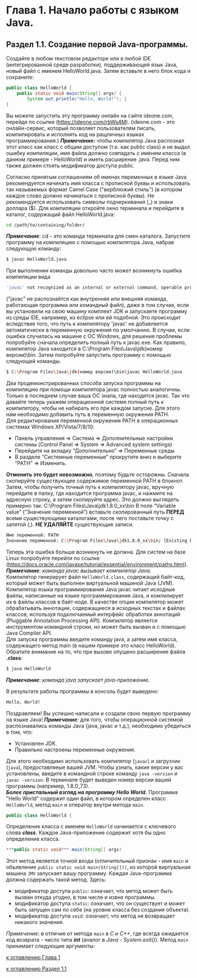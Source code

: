 

# Глава 1. Начало работы с языком Java.

## Раздел 1.1. Создание первой Java-программы.
Создайте в любом текстовом редакторе или в любой IDE (интегрированной среде разработки), поддерживающей язык Java, новый файл с именем HelloWorld.java. Затем вставьте в него блок кода и сохраните: <br>

```java
public class HelloWorld {
    public static void main(String[] args) {
        System.out.println("Hello, World!"); } 
} 
```
Вы можете запустить эту программу онлайн на сайте ideone.com, перейдя по ссылке (https://ideone.com/rbWs4M). (ideone.com - это онлайн-сервис, который позволяет пользователям писать, компилировать и исполнять код на ращличныз языках программирования.)
***Примечание:*** чтобы компилятор Java распознал этот класс как класс с общим доступом (т.е. как public class) и не выдал ошибку компиляции, имя файла должно совпадать с именем класса (в данном примере - HelloWorld) и иметь расширение .java. Перед ним также должен стоять модификатор доступа public.

Согласно принятым соглашениям об именах переменных в языке Java рекомендуется начинать имя класса с прописной буквы и использовать так называемых формат Camel Case ("верблюжий стиль") (в котором каждое слово должно начинаться с прописной буквы). Не рекомендуется использовать символы подчеркивания (_) и знаки доллара ($).
Для компиляции откройте окно терминала и перейдите в каталог, содержащий файл HelloWorld.java:
```bash
cd /path/to/containing/folder/
```
***Примечание***: cd - это команда терминала для смен каталога.
Запустите программу на компиляцию с помощью компилятора Java, набрав следующую команду:
```bash
$ javac HelloWorld.java
```
При выполнении команды довольно часто может возникнуть ошибка компиляции вида 
```bash
'javac' not recognized as an internal or external command, operable program or batch file
```
("javac" не распознаётся как внутренняя или внешняя команда, работающая программа или командный файл), даже в том случае, если вы установили на свою машину комплект JDK и запускаете программу из среды IDE, например, из eclipse или ей подобной. Это происходит вследствие того, что путь к компилятору 'javac' не добавляется автоматически в переменную окружения по умолчанию.
В случае, если ошибка случилась на машине с ОС Windows, для решения проблемы попробуйте сначала определить полный путь к javac.exe. Как правило, компилятор Java находится в C:\Program Files\Java\jdk(номер версии)\bin. Затем попробуйте запустить программу с помощью следующей команды.
```bash
$ C:\Program Files\Java\jdk(номер версии)\bin\javac HelloWorld.java
```
Два продемонстрированных способа запуска программы на компиляцию при помощи компилятора javac полностью аналогичны. Только в последнем случае ваша ОС знала, где находится javac. Так что давайте теперь укажем операционной системе полный путь к компилятору, чтобы не набирать его при каждом запуске. Для этого нам необходимо добавить путь в переменную окружения PATH.<br>
Для редактирования переменной окружения РАТН в операционных системах Windows ХР/Vista/7/8/10:
+ Панель управления => Система => Дополнительные настройки системы (Control Panel => System => Advanced system settings)
+ Перейдите на вкладку “Дополнительно” => Переменные среды
+ В разделе “Системные переменные” прокрутите вниз и выберите “РАТН” => Изменить.

**Отменить это будет невозможно**, поэтому будьте осторожны. Сначала скопируйте существующее содержимое переменной РАТН в блокнот. Затем, чтобы получить точный путь к компилятору javac, вручную перейдите в папку, где находится программа javac, и нажмите на адресную строку, а затем скопируйте адрес. Это должно выглядеть примерно так: C:\Program Files\Java\jdk1.8.0_xx\bin
В поле “Variable value” (“Значение переменной”) вставьте скопированный путь **ПЕРЕД** всеми существующими каталогами, после чего поставьте точку с запятой (;). **НЕ УДАЛЯЙТЕ** существующие записи.
```bash
Имя переменной: РАТН
Значение переменной: C:\Program Files\Java\jdk1.8.0_xx\bin; [Existing Entries...]
```
Теперь эта ошибка больше возникнуть не должна.
Для систем на базе Linux попробуйте перейти по ссылке (https://docs.oracle.com/javase/tutorial/essential/environment/paths.html).<br>
_***Примечание***: команда javac вызывает компилятор Java._<br>
Компилятор генерирует файл `HelloWorld.class`, содержащий байт-код, который может быть выполнен виртуальной машиной Java (JVM). Компилятор языка программирования Java javac читает исходные файлы, написанные на языке программирования Java, и компилирует их в файлы классов в байт-коде. В качестве опции компилятор может обрабатывать аннотации, содержащиеся в исходных текстах и файлах классов, используя подключаемый интерфейс обработки аннотаций (Pluggable Annotation Processing API). Компилятор является инструментом командной строки, но может быть вызван и с помощью Java Compiler API.<br> 
Для запуска программы введите команду java, а затем имя класса, содержащего метод main (в нашем примере это класс HelloWorld). Обратите внимание на то, что при вызове опущено расширение файла **.class**:
```bash
$ java HelloWorld
```
_***Примечание***: команда java запускает java-приложение_. 

В результате работы программы в консоль будет выведено:
```bash
Hello, World!
```
Поздравляем! Вы успешно написали и создали свою первую программу на языке Java!
_***Примечание***:_ для того, чтобы операционной системой распознавались команды Java (java, javac и т.д.), необходимо убедиться в том, что:<br>
+ Установлен JDK.
+ Правильно настроены переменные окружения.

Для этого необходимо использовать компилятор (`javac`) и загрузчик (`java`), предоставляеые вашей JVM. Чтобы узнать, какие версии у вас установлены, введите в командной строке команду `java -version` и `javac -version`. В терминале будет выведен номер версии вашей программы (например, 1.8.0_73).<br>
***Более пристальный взгляд на программу Hello World.***
Программа "Hello World" содержит один файл, в котором определен класс `HelloWorld`, метод `main` и оператор внутри метода `main`.
```java
public class HelloWorld {
```
Определение класса с именем `HelloWorld` начинается с ключевого слова ***class***. Каждое Java-приложение содержит хотя бы одно определение класса.
```java
***public static void*** main(String[] args)
```
Этот метод является точкой входа (отличительный признак - имя `main` и объявление `public static void main(String[]))`, из которой виртуальная машина `JMV` запускает вашу программу. Каждая Java-программа должна содержать такой метод. Здесь:
+ модификатор доступа `public`: означает, что метод может быть вызван откуда угодно, в том числе и извне программы.
+ модификатор доступа `static`: означает, что он существует и может быть запущен сам по себе (на уровне класса без создания объекта).
+ модификатор доступа `void`: означает, что метод не возвращает никакого значения.

_Примечение_: в отличие от метода `main` в _С_ и _C++_, где всегда ожидается код возврата - число типа ***int*** (аналог в _Java_ - _System.exit()_).
Метод `main` принимает следующие аргументы:


[к оглавлению Глава 1](#глава-1-начало-работы-с-языком-java)

[к оглавлению Раздел 1.1](#раздел-11-создание-первой-java-программы)